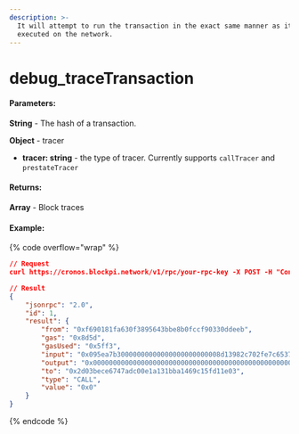 ```yaml
---
description: >-
  It will attempt to run the transaction in the exact same manner as it was
  executed on the network.
---
```


# debug\_traceTransaction

#### **Parameters:**

**String** - The hash of a transaction.

**Object** - tracer

* **tracer: string** - the type of tracer. Currently supports `callTracer` and `prestateTracer`

#### **Returns:**

**Array** - Block traces

#### Example:

{% code overflow="wrap" %}
```json
// Request
curl https://cronos.blockpi.network/v1/rpc/your-rpc-key -X POST -H "Content-Type: application/json" --data '{"method":"debug_traceTransaction","params":["0x469dfe519740073a1ce424b3eeaf136b4cb29d575e9a155266d7cf117b618844", {"tracer": "callTracer"}],"id":1,"jsonrpc":"2.0"}'

// Result
{
    "jsonrpc": "2.0",
    "id": 1,
    "result": {
        "from": "0xf690181fa630f3895643bbe8b0fccf90330ddeeb",
        "gas": "0x8d5d",
        "gasUsed": "0x5ff3",
        "input": "0x095ea7b30000000000000000000000008d13982c702fe7c6537529986df67dabeafc4c19ffffffffffffffffffffffffffffffffffffffffffffffffffffffffffffffff",
        "output": "0x0000000000000000000000000000000000000000000000000000000000000001",
        "to": "0x2d03bece6747adc00e1a131bba1469c15fd11e03",
        "type": "CALL",
        "value": "0x0"
    }
}
```
{% endcode %}
